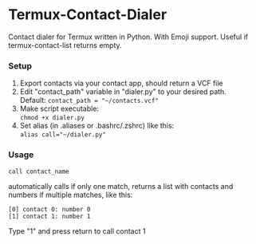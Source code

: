 # Termux-Contact-Dialer
Contact dialer for Termux written in Python. With Emoji support.
Useful if termux-contact-list returns empty.

### Setup
1. Export contacts via your contact app, should return a VCF file
2. Edit "contact_path" variable in "dialer.py" to your desired path.<br>Default: ```contact_path = "~/contacts.vcf"```
3. Make script executable:<br>```chmod +x dialer.py```
4. Set alias (in .aliases or .bashrc/.zshrc) like this:<br>```alias call="~/dialer.py"```

### Usage
```call contact_name```

automatically calls if only one match, returns a list with contacts and numbers if multiple matches, like this:

```
[0] contact 0: number 0
[1] contact 1: number 1
```

Type "1" and press return to call contact 1
